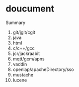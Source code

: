 doucument
=========
Summary
1. git/jgit/cgit <br>
2. java <br>
3. html <br>
4. c/c++/gcc <br>
5. jcr/jackraabit <br>
6. mqtt/gcm/apns <br>
7. vaddin <br>
8. openlap/apacheDirectory/sso <br>
9. mustache <br>
10. lucene <br>
